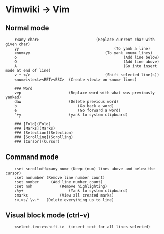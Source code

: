 # Vimwiki -> Vim

## Normal mode
		r<any char>							(Replace current char with given char)
		yy											(To yank a line)
		<num>yy									(To yank <num> lines)
		o												(Add line below)
		O												(Add line above)
		A												(Go into insert mode at end of line)		
		v + </>									(Shift selected line(s))
		<num>i<text><RET><ESC>	(Create <text> on <num> lines)
	
		### Word
		vep						(Replace word with what was previously yanked)
		daw						(Delete previous word)
		b							(Go back a word)
		e							(Go forward a word)
		"+y						(yank to system clipboard)
		
		### [Fold](Fold)		
		### [Marks](Marks)
		### [Selection](Selection)	
		### [Scrolling](Scrolling)
		### [Cursor](Cursor)
		

## Command mode
		:set scrolloff=<any num> (Keep (num) lines above and below the cursor)
		:set nonumber (Remove line number count)
		:set number 	(Add line number count)
		:set noh			(Remove highlighting)
		:%y+					(Yank to system clipboard)
		:marks				(View all created marks)
		:<,>s/ \v.*   (Delete everything up to line)  
## Visual block mode (ctrl-v)
		<select-text><shift-i>	(insert text for all lines selected)
